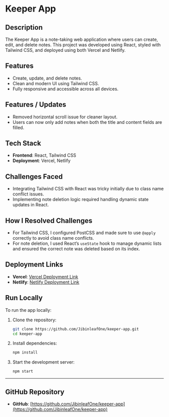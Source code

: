 # Keeper App

## Description
The Keeper App is a note-taking web application where users can create, edit, and delete notes. This project was developed using React, styled with Tailwind CSS, and deployed using both Vercel and Netlify.

## Features
- Create, update, and delete notes.
- Clean and modern UI using Tailwind CSS.
- Fully responsive and accessible across all devices.

## Features / Updates
- Removed horizontal scroll issue for cleaner layout.
- Users can now only add notes when both the title and content fields are filled.

## Tech Stack
- **Frontend**: React, Tailwind CSS
- **Deployment**: Vercel, Netlify

## Challenges Faced
- Integrating Tailwind CSS with React was tricky initially due to class name conflict issues.
- Implementing note deletion logic required handling dynamic state updates in React.

## How I Resolved Challenges
- For Tailwind CSS, I configured PostCSS and made sure to use `@apply` correctly to avoid class name conflicts.
- For note deletion, I used React’s `useState` hook to manage dynamic lists and ensured the correct note was deleted based on its index.

## Deployment Links
- **Vercel**: [Vercel Deployment Link](https://keeper-app-three-sigma.vercel.app/)
- **Netlify**: [Netlify Deployment Link](https://6818c99d03b058c0f5098613--keeper-app-assignment10.netlify.app/)

## Run Locally
To run the app locally:

1. Clone the repository:
    ```bash
    git clone https://github.com/JibinleafOne/keeper-app.git
    cd keeper-app
    ```

2. Install dependencies:
    ```bash
    npm install
    ```

3. Start the development server:
    ```bash
    npm start
    ```

---

## GitHub Repository
- **GitHub**: [https://github.com/JibinleafOne/keeper-app](https://github.com/JibinleafOne/keeper-app)



